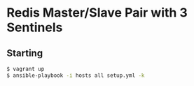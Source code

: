 # Redis Master/Slave Pair with 3 Sentinels

## Starting

``` bash
$ vagrant up
$ ansible-playbook -i hosts all setup.yml -k
```
